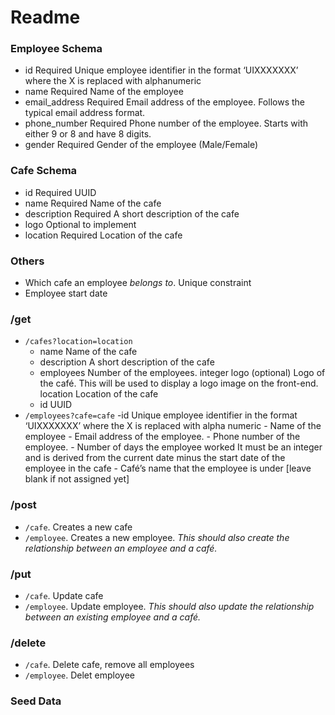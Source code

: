 # Readme

### Employee Schema

- id Required Unique employee identifier in the format ‘UIXXXXXXX’ where the X is replaced with alphanumeric
- name Required Name of the employee
- email_address Required Email address of the employee. Follows the typical email address format.
- phone_number Required Phone number of the employee. Starts with either 9 or 8 and have 8 digits.
- gender Required Gender of the employee (Male/Female)

### Cafe Schema

- id Required UUID
- name Required Name of the cafe
- description Required A short description of the cafe
- logo Optional to implement
- location Required Location of the cafe

### Others

- Which cafe an employee _belongs to_. Unique constraint
- Employee start date

### /get

- `/cafes?location=location`
  - name Name of the cafe
  - description A short description of the cafe
  - employees Number of the employees. integer
    logo (optional) Logo of the café. This will be used to display a logo image on the front-end.
    location Location of the cafe
  - id UUID
- `/employees?cafe=cafe`
  -id Unique employee identifier in the format ‘UIXXXXXXX’ where the X is replaced with alpha numeric - Name of the employee - Email address of the employee. - Phone number of the employee. - Number of days the employee worked It must be an integer and is derived from the current date minus the start
  date of the employee in the cafe - Café’s name that the employee is under [leave blank if not assigned yet]

### /post

- `/cafe`. Creates a new cafe
- `/employee`. Creates a new employee. _This should also create the relationship between an employee and a café._

### /put

- `/cafe`. Update cafe
- `/employee`. Update employee. _This should also update the relationship between an existing employee and a café._

### /delete

- `/cafe`. Delete cafe, remove all employees
- `/employee`. Delet employee

### Seed Data

